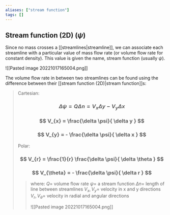 ```yaml
---
aliases: ["stream function"]
tags: []
---
```


## Stream function (2D) ($\psi$)

Since no mass crosses a [[streamlines|streamline]], we can associate each streamline with a particular value of mass flow rate (or volume flow rate for constant density). This value is given the name, stream function (usually $\psi$).

![[Pasted image 20221017165004.png]]

The volume flow rate in between two streamlines can be found using the difference between their [[stream function (2D)|stream function]]s:

> Cartesian:
> ### $$ \Delta \psi = Q\Delta n = V_{x} \Delta y - V_{y} \Delta x $$ 
> ### $$ V_{x} = \frac{\delta \psi}{ \delta y } $$
> ### $$ V_{y} = - \frac{\delta \psi}{ \delta x } $$
> Polar:
> ### $$ V_{r} = \frac{1}{r} \frac{\delta \psi}{ \delta \theta } $$
> ### $$ V_{\theta} = - \frac{\delta \psi}{ \delta r } $$
>> where:
>> $Q=$ volume flow rate
>> $\psi=$ a stream function
>> $\Delta n=$ length of line between streamlines
>> $V_{x},V_{y}=$ velocity in x and y directions
>> $V_{r},V_{\theta}=$ velocity in radial and angular directions
>> 
>> ![[Pasted image 20221017165004.png]]